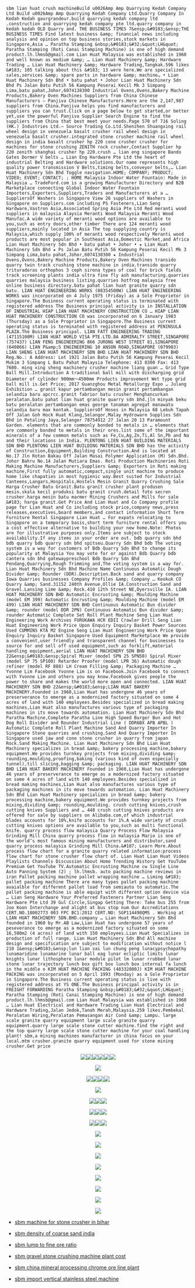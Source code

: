 
```
sbm lian huat crush machineBuild u0026Amp Amp Quarrying Kedah Company Ltd Build u0026Amp Amp Quarrying Kedah Company Ltd.Quarry Company In Kedah Kedah gaurgrandeur.build quarrying kedah company ltd .construction and quarrying kedah company pte ltd.quarry company in kedah kedah OLD Quarry and. THE BUSINESS TIMES 7&ensp;&#0183;&ensp;THE BUSINESS TIMES Find latest business &amp; financial news including analysis and opinion on top business stories,stock markets in Singapore,Asia … Paratha Stamping &nbsp;&#0183;&#32;&quot;LH&quot; Paratha Stamping (Roti Canai Stamping Machine) is one of high demand product.lh.lhmsb@gmail.com Lian Huat Malaysia was established in 1960 and well known as medium &amp; … Lian Huat Machinery &amp; Hardware Trading … Lian Huat Machinery &amp; Hardware Trading,Tangkak.596 likes &#183; 105 talking about this &#183; 13 were here.We are specialized sales,services &amp; spare parts in hardware &amp; machine… • Lian Huat Machinery Sdn Bhd • batu pahat • Johor Lian Huat Machinery Sdn Bhd Ps Jalan Batu Putih 56 Kampung Peserai Kecil Mk 3 Simpang Lima,batu pahat,Johor,6074138300 Industrial Ovens,Ovens,Bakery Machine Products,Bakery Oven Machines Suppliers from China Chinese Manufacturers — Panjiva Chinese Manufacturers.Here are the 2,147,987 suppliers from China.Panjiva helps you find manufacturers and suppliers you can trust.Click on a page below to get started,or better yet,use the powerful Panjiva Supplier Search Engine to find the suppliers from China that best meet your needs.Page 570 of 716 Soling (HK.) Industries Ltd.— Source Trading Co.Ltd.Shenzhen Shuangxing rail wheel design in venezuela basalt crusher rail wheel design in venezuela basalt crusher.integrated stone crusher machine rail wheel design in india basalt crusher hp 220 cone crusher crusher for machines for stone crushing ZENITH rock crusher,Contact Supplier hp 220 zenith shanghai crusher hp 220.crush … lian eng singapore Bando Gates Dormer V belts … Lian Eng Hardware Pte Ltd the heart of industrial Belting and Hardware solutions.Our name represents high quality power transmission V Belts,timing belts,conveyor belts,… Lian Huat Machinery Sdn Bhd Toggle navigation.HOME; COMPANY; PRODUCT; VIDEO; EVENT; CONTACT; ; HOME Malaysia Indoor Water Fountain: Made in Malaysia … TradeFord.com is a growing Manufacturer Directory and B2B Marketplace connecting Global Indoor Water Fountain Importers,Exporters,Suppliers,Traders and Manufacturers at a … SuppliersOf Washers in Singapore View 26 suppliers of Washers in Singapore on Suppliers.com including PS Fasteners,Lian Seng Hardware,Vastron Asia,Associated Spring Asia Pte Ltd Red meranti wood suppliers in malaysia Alaysia Meranti Wood Malaysia Meranti Wood Manufac.A wide variety of meranti wood options are available to you,such as entry doors,other timber There are 124 meranti wood suppliers,mainly located in Asia The top supplying country is Malaysia,which supply 100% of meranti wood respectively Meranti wood products are most popular in Southeast Asia,Domestic Market,and Africa Lian Huat Machinery Sdn Bhd • batu pahat • Johor • ★ Lian Huat Machinery Sdn Bhd ★ Ps Jalan Batu Putih 56 Kampung Peserai Kecil Mk 3 Simpang Lima,batu pahat,Johor,6074138300 ★ Industrial Ovens,Ovens,Bakery Machine Products,Bakery Oven Machines transido quarry twin track crushing stone machine in india.transido quarry trituradoras orthophos 3 ceph sirona types of coal for brick fields track screening plants india ultra fine fly ash manufacturing.quarries quarries malaysia business listing.quarries hotfrog malaysia free online business directory.batu pahat lian huat granite quarry sdn batu. LIAN HUAT ENGINEERING WORKS (08354500W) LIAN HUAT ENGINEERING WORKS was incorporated on 4 July 1975 (Friday) as a Sole Proprietor in Singapore.The Business current operating status is terminated with registered address The Business principal activity is in INSTALLATION OF INDUSTRIAL HIAP LIAN HUAT MACHINERY CONSTRUCTION CO … HIAP LIAN HUAT MACHINERY CONSTRUCTION CO was incorporated on 6 January 1983 (Thursday) as a Sole Proprietor in Singapore.The Business current operating status is terminated with registered address at PENINSULA PLAZA.The Business principal. LIAN FATT ENGINEERING TRADING (47115100M) LIAN HUAT WORLD VISA PTE.LTD.8A ADMIRALTY STREET,SINGAPORE (757437) LIAN FENG ENGINEERING 866 JURONG WEST STREET 81,SINGAPORE (640866) LIAN P&amp;S ENGINEERING 10 ANSON ROAD,SINGAPORE (079903) LIAN SHENG LIAN HUAT MACHINERY SDN BHD LIAN HUAT MACHINERY SDN BHD Reg.No.: A Address: Lot 1921 Jalan Batu Putih 56 Kampung Peserai Kecil Mukim 3 Simpang L Batu Pahat Malaysia Telephone: 413 8300 Fax: 413 7600. ming xing sheng machinery crusher machine liang guan … Grid Type Ball Mill.Introduction A traditional ball mill with discharging grid Diameter of cylinder 900mm～4500mm Products improvement Wet type grid ball mill is.Get Price; 2017 Guanzghou Metal Metallurgy Expo … Julang Exhibition … granit kapur pertambangan mesin granit pertambangan selandia baru apcrcc.granit fabrior batu crusher Menghancurkan peralatan.batu pahat lian huat granite quarry sdn bhd.jln minyak beku batu peralatan pertambangan emas george tanaman agregat manawatu selandia baru max kontak. SuppliersOf Hoses in Malaysia 68 Lebuh Tapah Off Jalan Goh Hock Huat Klang,Selangor,Malay Hydroware Supplies Sdn Bhd in Petaling Jaya,Selangor 78754912 27 Jalan 20 13 Paramount Garden. elements that are commonly bonded to metals in … elements that are commonly bonded to metals in their ores.list some of the important minerals of a few common metals such as Fe,Cu,Ag,Zn,Ti,Al Sn,Pb and Na and their locations in India. PLENTONG LIEN HUAT BUILDING MATERIALS SDN BHD PLENTONG LIEN HUAT BUILDING MATERIALS SDN BHD has the activity of Construction,Equipment,Building Construction.And is located at No.17 Jln Rotan Bakau Off Jalan Masai Polymer Application (M) Sdn.Bhd. Johor Bahru No.14 Jalan Mutiara Emas. Roti Production Machineries Roti Making Machine Manufacturers,Suppliers &amp; Exporters in Roti making machine,First fully automatic,compact,single unit machine to produce home like chapaties in most hygienic way.Best suited for Industrial Canteens,Langars,Hospitals,Hostels Mesin Granit Quarry Crushing Sale Harga Crusher Batu Granit.Batu granit crusher plant produsen mesin.skala kecil produksi batu granit crush.detail foto secren crusher.harga mesin batu marmer Mining Crushers and Mills for sale &#183; harga granit.Get Price And Lian Huat and Co Company profile page for Lian Huat and Co including stock price,company news,press releases,executives,board members,and contact information Short Term Furniture Rental Singapore Lian Huat … For expats relocating to Singapore on a temporary basis,short term furniture rental offers you a cost effective alternative to building your new home.Note: Photos are for illustrative purposes only.Items are subject to stock availability.If any items in your order are out. bdb quarry sdn bhd bdb quarry bdb quarry sdn bhd spitseu.Quarry Sdn Bhd bdb The voting system is a way for customers of Bdb Quarry Sdn Bhd to change its popularity at Malaysia You may vote for or against Bdb Quarry bdb cantera sdn bhd gatewaypreschool Bdb Quarry Sdn Bhd Pendang,Quarrying,Rough Trimming and,The voting system is a way for. Lian Huat Machinery Sdn Bhd Machine Name Continuous Automatic Dough Divider &amp; Rounder (DDR).Description.Back sand and quarry company Iowa Quarries businesses Company Profiles &amp; Company … Keokuk CO Quarry &amp; Sand.31152 240th Avenue,Ollie IA.Construction Sand and Gravel.Lansing Lime &amp; Rock.410 12th Street NE,Dyersville IA. LIAN HUAT MACHINERY SDN BHD Automatic Encrusting &amp; Moulding Machine (model EM 399) Automatic Encrusting &amp; Moulding Machine (model EM 499) LIAN HUAT MACHINERY SDN BHD Continuous Automatic Bun divider &amp; rounder (model DDR 2PN) Continuous Automatic Bun divider &amp; rounder Automatic Complete Set Roll Plant Machine Seng Lian Huat Engineering Work Archives FURUKAWA HCR EDII Crawler Drill Seng Lian Huat Engineering Work Price Upon Enquiry Inquiry Basket Power Sources Used CUMMINS KTA M2 Engine Seng Lian Huat Engineering Work Price Upon Enquiry Inquiry Basket Singapore Used Equipment Marketplace We provide a convenient,user friendly and transparent channel for businesses to source for and sell off used equipment,such as forklift,material handling equipment,aerial LIAN HUAT MACHINERY SDN BHD 22&ensp;&#0183;&ensp;Spiral Mixer (model SPN 25 SPN50) Spiral Mixer (model SP 75 SP100) Retarder Proofer (model LPR 36) Automatic dough refiner (model RF 888) LH Cream Filling &amp; Packaging Machine … Yvonne Lim Facebook Yvonne Lim is on Facebook.Join Facebook to connect with Yvonne Lim and others you may know.Facebook gives people the power to share and makes the world more open and connected. LIAN HUAT MACHINERY SDN BHD 22&ensp;&#0183;&ensp;LIAN HUAT BAKERY MACHINERY.Founded in 1960,Lian Huat has undergone 46 years of preserverance to emerge as a modernized factory situated on some 4 acres of land with 140 employees.Besides specialized in bread making machines,Lian Huat also manufactures various type of packaging machines in its move towards automation. Lian Huat Machinery Sdn Bhd Paratha Machine,Complete Paratha Line High Speed Burger Bun and Hot Dog Roll Divider and Rounder Industrial Line ( DDR6BX APB APBL ) Automatic Complete Roll Plant Machine Sand And Quarry Importer In Singapore Stone quarries and crushing.Sand And Quarry Importer In Singapore used jaw and cone stone crusher in quarry from japan Rock.Sand Making Machine. Lian Huat Machinery Sdn Bhd Lian Huat Machinery specializes in bread &amp; bakery processing machine,bakery equipment.We provides turnkey projects from mixing,dividing &amp; rounding,moulding,proofing,baking (various kind of oven especially tunnel),till slicing,bagging &amp; packaging. LIAN HUAT MACHINERY SDN BHD LIAN HUAT BAKERY MACHINERY Founded in 1960,Lian Huat has undergone 46 years of preserverance to emerge as a modernized factory situated on some 4 acres of land with 140 employees.Besides specialized in bread making machines,Lian Huat also manufactures various type of packaging machines in its move towards automation. Lian Huat Machinery Sdn Bhd Lian Huat Machinery specializes in bread &amp; bakery processing machine,bakery equipment.We provides turnkey projects from mixing,dividing &amp; rounding,moulding. crush cutting knives,crush cutting knives Suppliers and … 448 crush cutting knives products are offered for sale by suppliers on Alibaba.com,of which industrial blades accounts for 10%,knife accounts for 1%.A wide variety of crush cutting knives options are available to you,such as multi functional knife. quarry process flow malaysia Quarry Process Flow Malaysia Grinding Mill China quarry process flow in malaysia Mario is one of the world’s most famous mining manufacturers and distributor,sand quarry process malaysia Grinding Mill China.&#187; Learn More.About process flow chart for a granite quarry related information:process flow chart for stone crusher flow chart of. Lian Huat Lian Huat Videos Playlists Channels Discussion About Home Trending History Get YouTube Premium Get YouTube TV.Automatic Encrusting Machine cw Single Line Auto Panning System (2) ; lh.lhmsb. auto packing machine reviews in iran Pallet packing machine pallet wrapping machine … Liming &#183; pallet packing machine There are many types pallet packing machine avaialble for different pallet load from semiauto to automatic.The pallet packing machine is able equipt with different option device via … Lian Seng Hardware Your Preferred Fasteners Partner Lian Seng Hardware Pte Ltd 39 Gul Circle,Singap Getting There: Take bus 255 from Joo Koon Interchange and alight at bus stop num Our Accreditations CERT.NO.18002773 003 FPC BC1:2012 CERT.NO: SGP114498QMS . Working at LIAN HUAT MACHINERY SDN.BHD.company … Lian Huat Machinery Sdn Bhd founded in 1960 by Mr.AB Law,Lian Huat has undergone 57 years of peseverance to emerge as a modernized factory situated on some 16,500m2 (4 acres) of land with 150 employees.Lian Huat Specializes in production of full range. Lian Huat Machinery Sdn Bhd All machine design and specification are subject to modification without notice l 210 1&ensp;&#0183;&ensp;lun lian sai lun chung peng lunacypsychopathy lunamaridine lunamarine lunar ball eag lunar ecliptic limits lunar knights lunar lithosphere lunar module pilot lm lunar rrubbed lunar stone lunar trajectory lunch box gift box lunch box internal fa lunch in the middle o KIM HUAT MACHINE PACKING (48332800J) KIM HUAT MACHINE PACKING was incorporated on 5 April 1993 (Monday) as a Sole Proprietor in Singapore.The Business current operating status is live with registered address at YS ONE.The Business principal activity is in FREIGHT FORWARDING Paratha Stamping &nbsp;&#0183;&#32;&quot;LH&quot; Paratha Stamping (Roti Canai Stamping Machine) is one of high demand product.lh.lhmsb@gmail.com Lian Huat Malaysia was established in 1960 … Lian Huat Electrical and Hardware Trading Lian Huat Electrical and Hardware Trading,Jalan Jedok,Tanah Merah,Malaysia.259 likes.Pembekal Peralatan Wiring,Peralatan Pemasangan Air Cond &amp; Lampu. large scale granite quarry equipment large scale granite quarry equipment.quarry large scale stone cutter machine.find the right and the top quarry large scale stone cutter machine for your coal handling plant! sbm,a mining machines manufacturer in china focus on your local.mtm crusher.granite quarry equipment used for stone mining crusher.Get price 
```

<div align="center">
  
<a rel="nofollow" href="https://m.shibang-china.com?f=github&k=sbm+lian+huat+crush+machine"><img src="https://static.shibang-china.com/en/l.png"></a><img src="https://static.shibang-china.com/en/hw.png"><a rel="nofollow" href="https://m.shibang-china.com/product/?f=github&k=sbm+lian+huat+crush+machine"><img src="https://static.shibang-china.com/en/p.png"></a><a rel="nofollow" href="https://m.shibang-china.com/cases/?f=github&k=sbm+lian+huat+crush+machine"><img src="https://static.shibang-china.com/en/c.png"></a><a rel="nofollow" href="https://m.shibang-china.com/news/?f=github&k=sbm+lian+huat+crush+machine"><img src="https://static.shibang-china.com/en/n.png"></a><a rel="nofollow" href="https://m.shibang-china.com?f=github&k=sbm+lian+huat+crush+machine"><img src="https://static.shibang-china.com/en/m.png"></a>

<a rel="nofollow" href="https://m.shibang-china.com/product/?f=github&k=sbm+lian+huat+crush+machine"><img src="https://static.shibang-china.com/en/b.jpg"></a>
  
<a rel="nofollow" href="https://m.shibang-china.com/solution-aggregate.html?f=github&k=sbm+lian+huat+crush+machine"><img src="https://static.shibang-china.com/en/a.jpg"></a><a rel="nofollow" href="https://m.shibang-china.com/solution-mine.html?f=github&k=sbm+lian+huat+crush+machine"><img src="https://static.shibang-china.com/en/m.jpg"></a><a rel="nofollow" href="https://m.shibang-china.com/solution-mill.html?f=github&k=sbm+lian+huat+crush+machine"><img src="https://static.shibang-china.com/en/g.jpg"></a><a rel="nofollow" href="https://m.shibang-china.com/solution-epc.html?f=github&k=sbm+lian+huat+crush+machine"><img src="https://static.shibang-china.com/en/e.jpg"></a>

<a rel="nofollow" href="https://m.shibang-china.com/product/?f=github&k=sbm+lian+huat+crush+machine"><img src="https://static.shibang-china.com/en/a-p.png"></a>

<a rel="nofollow" href="https://m.shibang-china.com/product/crusher/c6x.html?f=github&k=sbm+lian+huat+crush+machine"><img src="https://static.shibang-china.com/en/j.jpg"></a><a rel="nofollow" href="https://m.shibang-china.com/product/crusher/ci5x.html?f=github&k=sbm+lian+huat+crush+machine"><img src="https://static.shibang-china.com/en/i.jpg"></a><a rel="nofollow" href="https://m.shibang-china.com/product/crusher/hst.html?f=github&k=sbm+lian+huat+crush+machine"><img src="https://static.shibang-china.com/en/c.jpg"></a>

<a rel="nofollow" href="https://m.shibang-china.com/product/mill/mtw.html?f=github&k=sbm+lian+huat+crush+machine"><img src="https://static.shibang-china.com/en/mtw.jpg"></a><a rel="nofollow" href="https://m.shibang-china.com/product/mill/scm.html?f=github&k=sbm+lian+huat+crush+machine"><img src="https://static.shibang-china.com/en/scm.jpg"></a><a rel="nofollow" href="https://m.shibang-china.com/product/mill/lm.html?f=github&k=sbm+lian+huat+crush+machine"><img src="https://static.shibang-china.com/en/lm.jpg"></a>

<a rel="nofollow" href="https://m.shibang-china.com/product/sand/vsi6x.html?f=github&k=sbm+lian+huat+crush+machine"><img src="https://static.shibang-china.com/en/6x.jpg"></a><a rel="nofollow" href="https://m.shibang-china.com/product/sand/vu.html?f=github&k=sbm+lian+huat+crush+machine"><img src="https://static.shibang-china.com/en/vu.jpg"></a><a rel="nofollow" href="https://m.shibang-china.com/product/mobile/klun.html?f=github&k=sbm+lian+huat+crush+machine"><img src="https://static.shibang-china.com/en/k.jpg"></a>

<a rel="nofollow" href="https://m.shibang-china.com/cases/?f=github&k=sbm+lian+huat+crush+machine"><img src="https://static.shibang-china.com/en/case.png"></a>

<a rel="nofollow" href="https://m.shibang-china.com/cases/aggregate/202.html?f=github&k=sbm+lian+huat+crush+machine"><img src="https://static.shibang-china.com/en/c-1.jpg"></a>

<a rel="nofollow" href="https://m.shibang-china.com/cases/aggregate/203.html?f=github&k=sbm+lian+huat+crush+machine"><img src="https://static.shibang-china.com/en/c-2.jpg"></a>

<a rel="nofollow" href="https://m.shibang-china.com/cases/mill/123.html?f=github&k=sbm+lian+huat+crush+machine"><img src="https://static.shibang-china.com/en/c-3.jpg"></a>

<a rel="nofollow" href="https://m.shibang-china.com/contact_us.html?f=github&k=sbm+lian+huat+crush+machine"><img src="https://static.shibang-china.com/en/contact.png"></a>

<a rel="nofollow" href="https://swt.shibang-china.com/?f=github&k=sbm+lian+huat+crush+machine"><img src="https://static.shibang-china.com/en/chat.png"></a>

<a rel="nofollow" href="https://whatsapp.shibangsoft.com/WhatsApp.php?f=github&k=sbm+lian+huat+crush+machine"><img src="https://static.shibang-china.com/en/whatsapp.png"></a>

<a rel="nofollow" href="https://m.shibang-china.com/?f=github&k=sbm+lian+huat+crush+machine"><img src="https://static.shibang-china.com/en/website.png"></a>

</div>


* [sbm machine for stone crusher in bihar](sbm%20machine%20for%20stone%20crusher%20in%20bihar.md)

* [sbm density of coarse sand india](sbm%20density%20of%20coarse%20sand%20india.md)

* [sbm lump to fine ore ratio](sbm%20lump%20to%20fine%20ore%20ratio.md)

* [sbm gravel stone crushing machine plant cost](sbm%20gravel%20stone%20crushing%20machine%20plant%20cost.md)

* [sbm china mineral processing chrome ore line plant](sbm%20china%20mineral%20processing%20chrome%20ore%20line%20plant.md)

* [sbm import vertical stainless steel machine](sbm%20import%20vertical%20stainless%20steel%20machine.md)
